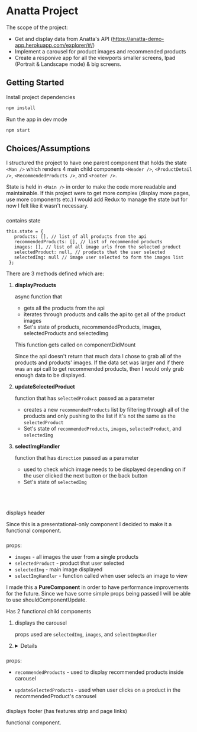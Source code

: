 # Anatta Project

The scope of the project:
 - Get and display data from Anatta's API (https://anatta-demo-app.herokuapp.com/explorer/#/)
 - Implement a carousel for product images and recommended products
 - Create a responive app for all the viewports smaller screens, Ipad (Portrait & Landscape mode) & big screens.

## Getting Started

Install project dependencies

```bash
npm install
```
Run the app in dev mode

```bash
npm start
```


## Choices/Assumptions

I structured the project to have one parent component that holds the state ```<Man />``` which renders 4 main child components ```<Header />```, ```<ProductDetail />```, ```<RecommendedProducts />```, and ```<Footer />```. 
 
State is held in ```<Main />``` in order to make the code more readable and maintainable. If this project were to get more complex (display more pages, use more components etc.) I would add Redux to manage the state but for now I felt like it wasn't necessary.

### <Main />
 
contains state

   ``` 
this.state = {
      products: [], // list of all products from the api
      recommendedProducts: [], // list of recommended products
      images: [], // list of all image urls from the selected product
      selectedProduct: null, // products that the user selected
      selectedImg: null // image user selected to form the images list
    };
```

There are 3 methods defined which are:

1. **displayProducts**
    
   async function that
   - gets all the products from the api
   - iterates through products and calls the api to get all of the product images
   - Set's state of products, recommendedProducts, images, selectedProducts and selectedImg

    This function gets called on componentDidMount

   Since the api doesn't return that much data I chose to grab all of the products and products' images. If the data set was larger and if there was an api call to get recommended products, then I would only grab enough data to be displayed.

2. **updateSelectedProduct**
 
    function that has ```selectedProduct``` passed as a parameter

    - creates a new ```recommendedProducts``` list by filtering through all of the products and only pushing to the list if it's not the same as the ```selectedProduct```
    - Set's state of ```recommendedProducts```, ```images```, ```selectedProduct```, and ```selectedImg```
 
3. **selectImgHandler**

     function that has ```direction``` passed as a parameter
     - used to check which image needs to be displayed depending on if the user clicked the next button or the back button
     - Set's state of ```selectedImg```


### <Header />

displays header

Since this is a presentational-only component I decided to make it a functional component.


### <ProductDetail />

props:  
- ```images``` - all images the user from a single products
- ```selectedProduct``` - product that user selected
- ```selectedImg``` - main image displayed
- ```selectImgHandler``` - function called when user selects an image to view

I made this a **PureComponent** in order to have performance improvements for the future. Since we have some simple props being passed I will be able to use shouldComponentUpdate.

Has 2 functional child components

1. **<ProductImages />**

   displays the carousel 

   props used are ```selectedImg```, ```images```, and ```selectImgHandler```
    
2. **<Details />**
  
   displays sizes, colors and adding product to bag
   
    props used is ```selectedProduct```

### <RecommendedProducts /> 

  props:
  
 - ```recommendedProducts``` - used to display recommended products inside carousel

 - ```updateSelectedProducts``` - used when user clicks on a product in the recommendedProduct's carousel


### <Footer />

displays footer (has features strip and page links)

functional component.
